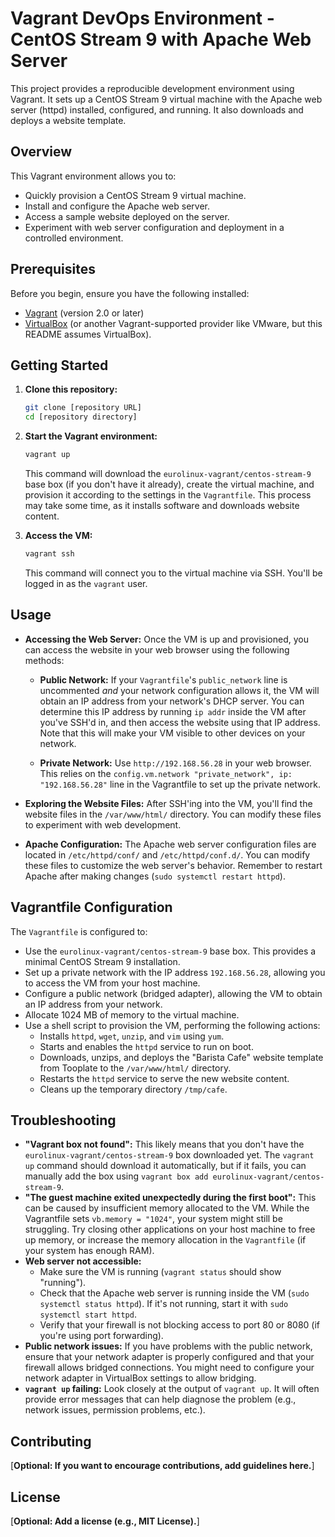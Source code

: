 # Vagrant DevOps Environment - CentOS Stream 9 with Apache Web Server

This project provides a reproducible development environment using Vagrant. It sets up a CentOS Stream 9 virtual machine with the Apache web server (httpd) installed, configured, and running.  It also downloads and deploys a website template.

## Overview

This Vagrant environment allows you to:

*   Quickly provision a CentOS Stream 9 virtual machine.
*   Install and configure the Apache web server.
*   Access a sample website deployed on the server.
*   Experiment with web server configuration and deployment in a controlled environment.

## Prerequisites

Before you begin, ensure you have the following installed:

*   [Vagrant](https://www.vagrantup.com/downloads.html) (version 2.0 or later)
*   [VirtualBox](https://www.virtualbox.org/wiki/Downloads) (or another Vagrant-supported provider like VMware, but this README assumes VirtualBox).

## Getting Started

1.  **Clone this repository:**

    ```bash
    git clone [repository URL]
    cd [repository directory]
    ```

2.  **Start the Vagrant environment:**

    ```bash
    vagrant up
    ```

    This command will download the `eurolinux-vagrant/centos-stream-9` base box (if you don't have it already), create the virtual machine, and provision it according to the settings in the `Vagrantfile`. This process may take some time, as it installs software and downloads website content.

3.  **Access the VM:**

    ```bash
    vagrant ssh
    ```

    This command will connect you to the virtual machine via SSH.  You'll be logged in as the `vagrant` user.

## Usage

*   **Accessing the Web Server:** Once the VM is up and provisioned, you can access the website in your web browser using the following methods:

    *   **Public Network:**  If your `Vagrantfile`'s `public_network` line is uncommented *and* your network configuration allows it, the VM will obtain an IP address from your network's DHCP server. You can determine this IP address by running `ip addr` inside the VM after you've SSH'd in, and then access the website using that IP address. Note that this will make your VM visible to other devices on your network.

    *   **Private Network:** Use `http://192.168.56.28` in your web browser. This relies on the  `config.vm.network "private_network", ip: "192.168.56.28"` line in the Vagrantfile to set up the private network.

*   **Exploring the Website Files:** After SSH'ing into the VM, you'll find the website files in the `/var/www/html/` directory. You can modify these files to experiment with web development.

*   **Apache Configuration:** The Apache web server configuration files are located in `/etc/httpd/conf/` and `/etc/httpd/conf.d/`. You can modify these files to customize the web server's behavior. Remember to restart Apache after making changes (`sudo systemctl restart httpd`).

## Vagrantfile Configuration

The `Vagrantfile` is configured to:

*   Use the `eurolinux-vagrant/centos-stream-9` base box. This provides a minimal CentOS Stream 9 installation.
*   Set up a private network with the IP address `192.168.56.28`, allowing you to access the VM from your host machine.
*   Configure a public network (bridged adapter), allowing the VM to obtain an IP address from your network.
*   Allocate 1024 MB of memory to the virtual machine.
*   Use a shell script to provision the VM, performing the following actions:
    *   Installs `httpd`, `wget`, `unzip`, and `vim` using `yum`.
    *   Starts and enables the `httpd` service to run on boot.
    *   Downloads, unzips, and deploys the "Barista Cafe" website template from Tooplate to the `/var/www/html/` directory.
    *   Restarts the `httpd` service to serve the new website content.
    *   Cleans up the temporary directory `/tmp/cafe`.

## Troubleshooting

*   **"Vagrant box not found":** This likely means that you don't have the `eurolinux-vagrant/centos-stream-9` box downloaded yet. The `vagrant up` command should download it automatically, but if it fails, you can manually add the box using `vagrant box add eurolinux-vagrant/centos-stream-9`.
*   **"The guest machine exited unexpectedly during the first boot":** This can be caused by insufficient memory allocated to the VM. While the Vagrantfile sets `vb.memory = "1024"`, your system might still be struggling.  Try closing other applications on your host machine to free up memory, or increase the memory allocation in the `Vagrantfile` (if your system has enough RAM).
*   **Web server not accessible:**
    *   Make sure the VM is running (`vagrant status` should show "running").
    *   Check that the Apache web server is running inside the VM (`sudo systemctl status httpd`). If it's not running, start it with `sudo systemctl start httpd`.
    *   Verify that your firewall is not blocking access to port 80 or 8080 (if you're using port forwarding).
*   **Public network issues:** If you have problems with the public network, ensure that your network adapter is properly configured and that your firewall allows bridged connections.  You might need to configure your network adapter in VirtualBox settings to allow bridging.
*   **`vagrant up` failing:**  Look closely at the output of `vagrant up`.  It will often provide error messages that can help diagnose the problem (e.g., network issues, permission problems, etc.).

## Contributing

[**Optional: If you want to encourage contributions, add guidelines here.**]

## License

[**Optional: Add a license (e.g., MIT License).**]
